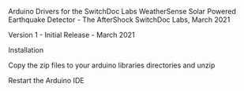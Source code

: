 Arduino Drivers for the SwitchDoc Labs WeatherSense Solar Powered Earthquake Detector - The AfterShock 
SwitchDoc Labs, March 2021<BR>

Version 1 - Initial Release - March 2021<BR>

Installation

Copy the zip files to your arduino libraries directories and unzip

Restart the Arduino IDE





